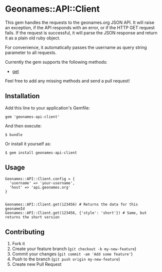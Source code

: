 # Geonames::API::Client

This gem handles the requests to the geonames.org JSON API. It will raise an
exception, if the API responds with an error, or if the HTTP GET request fails.
If the request is successful, it will parse the JSON response and return it as
a plain old ruby object.

For convenience, it automatically passes the username as query string parameter
to all requests.

Currently the gem supports the following methods:

- [get](http://www.geonames.org/export/web-services.html#get)

Feel free to add any missing methods and send a pull request!

## Installation

Add this line to your application's Gemfile:

    gem 'geonames-api-client'

And then execute:

    $ bundle

Or install it yourself as:

    $ gem install geonames-api-client

## Usage

```
Geonames::API::Client.config = {
  'username' => 'your-username',
  'host' => 'api.geonames.org'
}


Geonames::API::Client.get(123456) # Returns the data for this geonameId
Geonames::API::Client.get(123456, {'style': 'short'}) # Same, but returns the short version
```

## Contributing

1. Fork it
2. Create your feature branch (`git checkout -b my-new-feature`)
3. Commit your changes (`git commit -am 'Add some feature'`)
4. Push to the branch (`git push origin my-new-feature`)
5. Create new Pull Request

